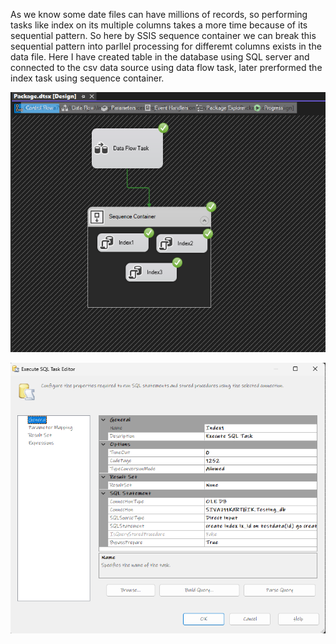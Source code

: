 As we know some date files can have millions of records, so performing tasks like index on its multiple columns takes a more time because of its sequential pattern. 
So here by SSIS sequence container we can break this sequential pattern into parllel processing for differemt columns exists in the data file.
Here I have created table in the database using SQL server and connected to the csv data source using data flow task, later prerformed the index task using sequence container.

![image](https://github.com/SivaKarthik711/SQL_Server_Integration_Services/blob/e43c9ecce81686fb90fd847412ebd77b585bdf9c/Sequence%20Container/Screenshot%202024-12-15%20015258.png)

![image](https://github.com/SivaKarthik711/SQL_Server_Integration_Services/blob/e43c9ecce81686fb90fd847412ebd77b585bdf9c/Sequence%20Container/Screenshot%202024-12-15%20015607.png)


